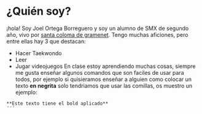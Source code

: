 # ¿Quién soy?
¡hola! Soy Joel Ortega Borreguero y soy un alumno de SMX de segundo año, vivo por [santa coloma de gramenet](https://www.google.com/maps/place/Carrer+Llu%C3%ADs+Nicolau,+08924+Santa+Coloma+de+Gramenet,+Barcelona/@41.4578239,2.1983071,18z/data=!3m1!4b1!4m6!3m5!1s0x12a4bcf688192c21:0x90829cf1f105f2a2!8m2!3d41.4578239!4d2.1983071!16s%2Fg%2F11xjs7_26?entry=ttu). Tengo muchas aficiones, pero entre ellas hay 3 que destacan:
- Hacer Taekwondo
- Leer
- Jugar videojuegos	
En clase estoy aprendiendo muchas cosas, siempre me gusta enseñar algunos comandos que son faciles de usar para todos, por ejemplo si quisieramos enseñar a alguien como colocar un texto **en negrita** solo tendriamos que usar las comillas, os muestro un ejemplo:
```
**Este texto tiene el bold aplicado**
´´´

